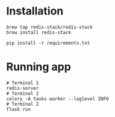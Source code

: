 # Installation
```
brew tap redis-stack/redis-stack
brew install redis-stack

pip install -r requirements.txt
```
# Running app
```
# Terminal 1
redis-server
# Terminal 2
celery -A tasks worker --loglevel INFO
# Terminal 2
flask run
```
